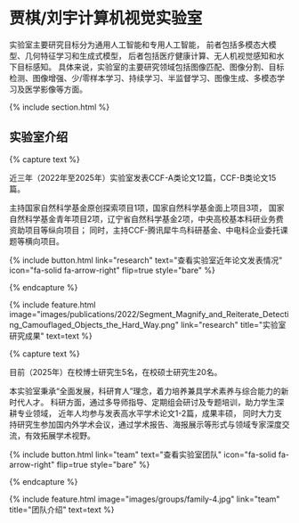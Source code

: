 ---
---

# 贾棋/刘宇计算机视觉实验室

实验室主要研究目标分为通用人工智能和专用人工智能，
前者包括多模态大模型、几何特征学习和生成式模型，
后者包括医疗健康计算、无人机视觉感知和水下目标感知。
具体来说，实验室的主要研究领域包括图像匹配、图像分割、目标检测、图像增强、少/零样本学习、持续学习、半监督学习、图像生成、多模态学习及医学影像等方面。

{% include section.html %}

## 实验室介绍

{% capture text %}

近三年（2022年至2025年）实验室发表CCF-A类论文12篇，CCF-B类论文15篇。

主持国家自然科学基金原创探索项目1项，国家自然科学基金面上项目3项，
国家自然科学基金青年项目2项，辽宁省自然科学基金2项，中央高校基本科研业务费资助项目等纵向项目；
同时，主持CCF-腾讯犀牛鸟科研基金、中电科企业委托课题等横向项目。

{%
  include button.html
  link="research"
  text="查看实验室近年论文发表情况"
  icon="fa-solid fa-arrow-right"
  flip=true
  style="bare"
%}

{% endcapture %}

{%
  include feature.html
  image="images/publications/2022/Segment_Magnify_and_Reiterate_Detecting_Camouflaged_Objects_the_Hard_Way.png"
  link="research"
  title="实验室研究成果"
  text=text
%}

{% capture text %}


目前（2025年）在校博士研究生5名，在校硕士研究生20名。

本实验室秉承“全面发展，科研育人”理念，着力培养兼具学术素养与综合能力的新时代人才。
科研方面，通过多导师指导、定期组会研讨及专题培训，助力学生深耕专业领域，
近年人均参与发表高水平学术论文1-2篇，成果丰硕，
同时大力支持研究生参加国内外学术会议，通过学术报告、海报展示等形式与领域专家深度交流，有效拓展学术视野。

{%
  include button.html
  link="team"
  text="查看实验室团队"
  icon="fa-solid fa-arrow-right"
  flip=true
  style="bare"
%}

{% endcapture %}

{%
  include feature.html
  image="images/groups/family-4.jpg"
  link="team"
  title="团队介绍"
  text=text
%}
